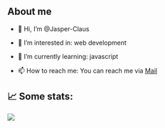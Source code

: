 ## About me

- 👋 Hi, I’m @Jasper-Claus

- 👀 I’m interested in: web development

- 🌱 I’m currently learning: javascript 

- 📫 How to reach me: You can reach me via <a href=mailto:infojasperclaus@gmail.com>Mail</a> 

## 📈 Some stats:

![](http://github-profile-summary-cards.vercel.app/api/cards/profile-details?username=jasper-Claus&theme=tokyonight)


